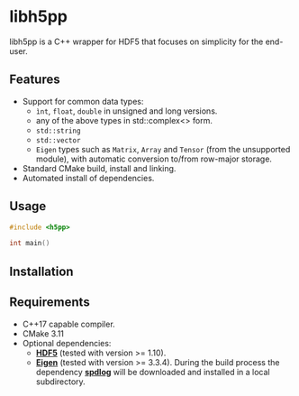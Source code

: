 # libh5pp
libh5pp is a C++ wrapper for HDF5 that focuses on simplicity for the end-user. 

## Features
* Support for common data types:
    - `ìnt`, `float`, `double` in unsigned and long versions.
    - any of the above types in std::complex<> form.
    - `std::string`
    - `std::vector`
    - `Eigen` types such as `Matrix`, `Array` and `Tensor` (from the unsupported module), with automatic conversion to/from row-major storage.
* Standard CMake build, install and linking. 
* Automated install of dependencies. 

## Usage

```c++
#include <h5pp>

int main()

```

## Installation

## Requirements
* C++17 capable compiler.
* CMake 3.11
* Optional dependencies:
    - [**HDF5**](https://support.hdfgroup.org/HDF5/) (tested with version >= 1.10).
    - [**Eigen**](http://eigen.tuxfamily.org) (tested with version >= 3.3.4).
During the build process the dependency [**spdlog**](https://github.com/gabime/spdlog) will be downloaded and installed in a local subdirectory.



